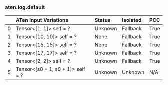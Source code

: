 ### aten.log.default
|    | ATen Input Variations             | Status   | Isolated   | PCC   |
|---:|:----------------------------------|:---------|:-----------|:------|
|  0 | Tensor<[1, 1]> self = ?           | Unknown  | Fallback   | True  |
|  1 | Tensor<[10, 10]> self = ?         | None     | Fallback   | True  |
|  2 | Tensor<[15, 15]> self = ?         | None     | Fallback   | True  |
|  3 | Tensor<[17, 17]> self = ?         | Unknown  | Fallback   | True  |
|  4 | Tensor<[2, 2]> self = ?           | Unknown  | Fallback   | True  |
|  5 | Tensor<[s0 + 1, s0 + 1]> self = ? | Unknown  | Unknown    | N/A   |

